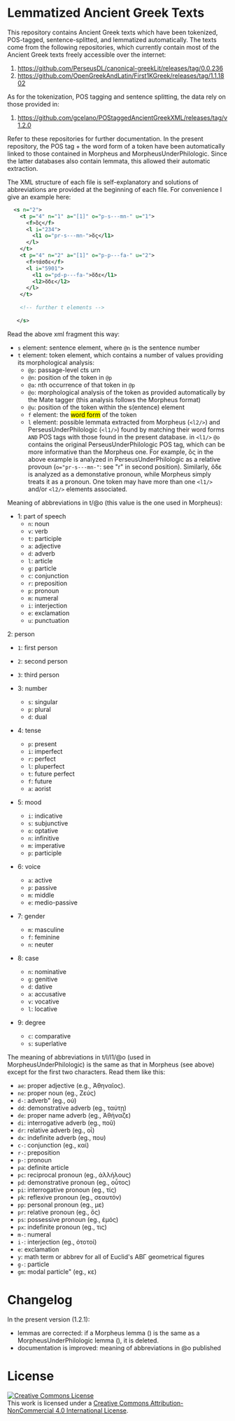 # Lemmatized Ancient Greek Texts

This repository contains Ancient Greek texts which have been tokenized, POS-tagged, sentence-splitted, and lemmatized automatically. The texts come from the following repositories, which currently contain most of the Ancient Greek texts freely accessible over the internet:

1. https://github.com/PerseusDL/canonical-greekLit/releases/tag/0.0.236
2. https://github.com/OpenGreekAndLatin/First1KGreek/releases/tag/1.1.1802

As for the tokenization, POS tagging and sentence splitting, the data rely on those provided in:

1. https://github.com/gcelano/POStaggedAncientGreekXML/releases/tag/v1.2.0

Refer to these repositories for further documentation. In the present repository, the POS tag + the word form of a token have been automatically linked to those contained in Morpheus and MorpheusUnderPhilologic. Since the latter databases also contain lemmata, this allowed their automatic extraction.

The XML structure of each file is self-explanatory and solutions of abbreviations are provided at the beginning of each file. For convenience I give an example here:

```xml
  <s n="2">
    <t p="4" n="1" a="[1]" o="p-s---mn-" u="1">
      <f>ὃς</f>
      <l i="234">
        <l1 o="pr-s---mn-">ὅς</l1>
      </l>
    </t>
    <t p="4" n="2" a="[1]" o="p-p---fa-" u="2">
      <f>τάσδε</f>
      <l i="5901">
        <l1 o="pd-p---fa-">ὅδε</l1>
        <l2>ὅδε</l2>
      </l>
    </t>
   
    <!-- further t elements -->
   
   </s>
```
Read the above xml fragment this way:

* ```s``` element: sentence element, where ```@n``` is the sentence number
* ```t``` element: token element, which contains a number of values providing its morphological analysis:
  * ```@p```: passage-level cts urn
  * ```@n```: position of the token in ```@p```
  * ```@a```: nth occurrence of that token in ```@p```
  * ```@o```: morphological analysis of the token as provided automatically by the Mate tagger (this analysis follows the Morpheus format)
  * ```@u```: position of the token within the s(entence) element
  * ```f``` element: the <mark>word form</mark> of the token
  * ```l``` element: possible lemmata extracted from Morpheus (```<l2/>```) and PerseusUnderPhilologic (```<l1/>```) found by matching their word forms ```AND``` POS tags with those found in the present database. in ```<l1/>``` ```@o``` contains the original PerseusUnderPhilologic POS tag, which can be more informative than the Morpheus one. For example, ὃς in the above example is analyzed in PerseusUnderPhilologic as a relative provoun (```o="pr-s---mn-"```: see "r" in second position). Similarly, ὅδε is analyzed as a demonstative pronoun, while Morpheus simply treats it as a pronoun. One token may have more than one  ```<l1/>``` and/or ```<l2/>``` elements associated.

Meaning of abbreviations in t/@o (this value is the one used in Morpheus):

* 1:  part of speech
  * ```n```: noun
  * ```v```: verb
  * ```t```: participle
  * ```a```: adjective
  * ```d```: adverb
  * ```l```: article
  * ```g```: particle
  * ```c```: conjunction
  * ```r```: preposition
  * ```p```: pronoun
  * ```m```: numeral
  * ```i```: interjection
  * ```e```: exclamation
  * ```u```: punctuation

2: person
  * ```1```: first person
  * ```2```: second person
  * ```3```: third person

* 3: number
  * ```s```: singular
  * ```p```: plural
  * ```d```: dual

* 4: tense
  * ```p```: present
  * ```i```: imperfect
  * ```r```: perfect
  * ```l```: pluperfect
  * ```t```: future perfect
  * ```f```: future
  * ```a```: aorist

* 5: mood
  * ```i```: indicative
  * ```s```: subjunctive
  * ```o```: optative
  * ```n```: infinitive
  * ```m```: imperative
  * ```p```: participle

* 6: voice
  * ```a```: active
  * ```p```: passive
  * ```m```: middle
  * ```e```: medio-passive

* 7: gender
  * ```m```: masculine
  * ```f```: feminine
  * ```n```: neuter

* 8: case
  * ```n```: nominative
  * ```g```: genitive
  * ```d```: dative
  * ```a```: accusative
  * ```v```: vocative
  * ```l```: locative

* 9: degree
  * ```c```: comparative
  * ```s```: superlative

The meaning of abbreviations in t/l/l1/@o (used in MorpheusUnderPhilologic) is the same as that in Morpheus (see above) except for the first two
characters. Read them like this:

* ```ae```: proper adjective (e.g., Ἀθηναῖος). 
* ```ne```: proper noun (eg., Ζεύς)
* ```d-```: adverb" (eg., οὐ)
* ```dd```: demonstrative adverb (eg., ταύτῃ)
* ```de```: proper name adverb (eg., Ἀθήναζε)
* ```di```: interrogative adverb (eg., ποῦ)
* ```dr```: relative adverb (eg., οἷ)
* ```dx```: indefinite adverb (eg., που)
* ```c-```: conjunction (eg., καί)
* ```r-```: preposition 
* ```p-```: pronoun
* ```pa```: definite article
* ```pc```: reciprocal pronoun (eg., ἀλλήλους)
* ```pd```: demonstrative pronoun (eg., οὗτος)
* ```pi```: interrogative pronoun (eg., τίς)
* ```pk```: reflexive pronoun (eg., σεαυτόν)
* ```pp```: personal pronoun (eg., με)
* ```pr```: relative pronoun (eg., ὅς) 
* ```ps```: possessive pronoun (eg., ἐμός)
* ```px```: indefinite pronoun (eg., τις)
* ```m-```: numeral
* ```i-```: interjection (eg., ὀτοτοί)
* ```e```: exclamation
* ```y```: math term or abbrev for all of Euclid's ΑΒΓ geometrical figures
* ```g-```: particle
* ```gm```: modal particle" (eg., κε)

# Changelog

In  the present version (1.2.1): 

* lemmas are corrected: if a Morpheus lemma (<l2/>) is the same as a MorpheusUnderPhilologic lemma (<l1/>), it is deleted.
* documentation is improved: meaning of abbreviations in @o published

# License
<a rel="license" href="http://creativecommons.org/licenses/by-nc/4.0/"><img alt="Creative Commons License" style="border-width:0" src="https://i.creativecommons.org/l/by-nc/4.0/88x31.png" /></a><br />This work is licensed under a <a rel="license" href="http://creativecommons.org/licenses/by-nc/4.0/">Creative Commons Attribution-NonCommercial 4.0 International License</a>.



